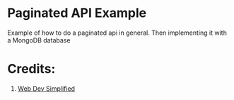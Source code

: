 # Paginated API Example
Example of how to do a paginated api in general. Then implementing it with a MongoDB database

# Credits:
1. [Web Dev Simplified](https://youtu.be/ZX3qt0UWifc?si=ouJg7hHUIsI50tm-)